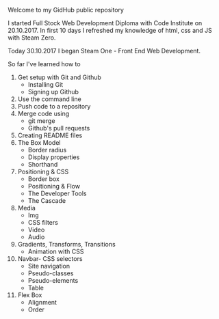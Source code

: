 Welcome to my GidHub public repository

I started Full Stock Web Development Diploma with Code Institute on 20.10.2017. In first 10 days I refreshed my knowledge of html, css and JS with Steam Zero.

Today 30.10.2017 I began Steam One - Front End Web Development.

So far I've learned how to

1. Get setup with Git and Github
    * Installing Git
    * Signing up Github
2. Use the command line
3. Push code to a repository
4. Merge code using
    * git merge
    * Github's pull requests
5. Creating README files
6. The Box Model
    * Border radius
    * Display properties
    * Shorthand
7. Positioning & CSS
    * Border box
    * Positioning & Flow
    * The Developer Tools
    * The Cascade
8. Media
    * Img
    * CSS filters
    * Video
    * Audio
9. Gradients, Transforms, Transitions
    * Animation with CSS
10. Navbar- CSS selectors
    * Site navigation
    * Pseudo-classes
    * Pseudo-elements
    * Table
11. Flex Box
    * Alignment
    * Order
